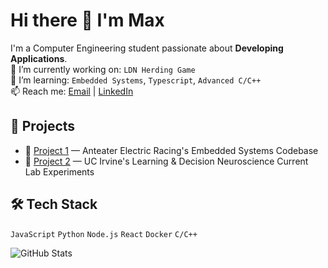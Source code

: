# Hi there 👋 I'm Max

I'm a Computer Engineering student passionate about **Developing Applications**.  
🔭 I’m currently working on: `LDN Herding Game`  
🌱 I’m learning: `Embedded Systems`, `Typescript`, `Advanced C/C++`  
📫 Reach me: [Email](mailto:maxtrinh4@gmail.com) | [LinkedIn](https://linkedin.com/in/mtruong4)

## 🚀 Projects
- 🔧 [Project 1](https://github.com/Anteater-Electric-Racing/embedded) — Anteater Electric Racing's Embedded Systems Codebase
- 🧠 [Project 2]([https://github.com/yourname/project2](https://github.com/LDN-Lab/LDN-Coding-Hub)) — UC Irvine's Learning & Decision Neuroscience Current Lab Experiments

## 🛠️ Tech Stack
`JavaScript` `Python` `Node.js` `React` `Docker` `C/C++`

![GitHub Stats](https://github-readme-stats.vercel.app/api?username=maximilllionare2030&show_icons=true&theme=radical)
